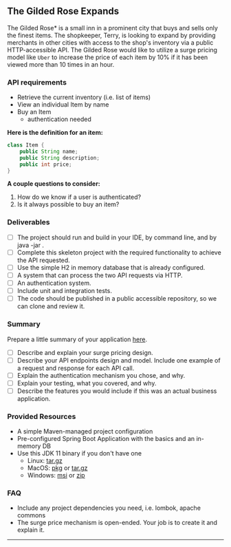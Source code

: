 ## The Gilded Rose Expands

The Gilded Rose* is a small inn in a prominent city that buys and sells only the finest items. The shopkeeper, Terry, is looking to expand by providing merchants in other cities with access to the shop's inventory via a public HTTP-accessible API. The Gilded Rose would like to utilize a surge pricing model like `Uber` to increase the price of each item by 10% if it has been viewed more than 10 times in an hour.

### API requirements
- Retrieve the current inventory (i.e. list of items)
- View an individual Item by name
- Buy an Item
  - authentication needed

**Here is the definition for an item:**

```java
class Item {
    public String name;
    public String description;
    public int price;
}
```

**A couple questions to consider:**
1. How do we know if a user is authenticated?
2. Is it always possible to buy an item?

### Deliverables

- [ ] The project should run and build in your IDE, by command line, and by java -jar <your-jar>.
- [ ] Complete this skeleton project with the required functionality to achieve the API requested.
- [ ] Use the simple H2 in memory database that is already configured.
- [ ] A system that can process the two API requests via HTTP.
- [ ] An authentication system.
- [ ] Include unit and integration tests.
- [ ] The code should be published in a public accessible repository, so we can clone and review it.

### Summary

Prepare a little summary of your application [here](SUMMARY.md).

- [ ] Describe and explain your surge pricing design.
- [ ] Describe your API endpoints design and model. Include one example of a request and response for each API call.
- [ ] Explain the authentication mechanism you chose, and why.
- [ ] Explain your testing, what you covered, and why.
- [ ] Describe the features you would include if this was an actual business application. 

### Provided Resources

* A simple Maven-managed project configuration
* Pre-configured Spring Boot Application with the basics and an in-memory DB
* Use this JDK 11 binary if you don't have one
  * Linux: [tar.gz](https://github.com/adoptium/temurin11-binaries/releases/download/jdk-11.0.14.1%2B1/OpenJDK11U-jdk_x64_linux_hotspot_11.0.14.1_1.tar.gz)
  * MacOS: [pkg](https://github.com/adoptium/temurin11-binaries/releases/download/jdk-11.0.14.1%2B1/OpenJDK11U-jdk_x64_mac_hotspot_11.0.14.1_1.pkg) or [tar.gz](https://github.com/adoptium/temurin11-binaries/releases/download/jdk-11.0.14.1+1/OpenJDK11U-jdk_x64_mac_hotspot_11.0.14.1_1.tar.gz)
  * Windows: [msi](https://github.com/adoptium/temurin11-binaries/releases/download/jdk-11.0.14.1+1/OpenJDK11U-jdk_x64_windows_hotspot_11.0.14.1_1.msi) or [zip](https://github.com/adoptium/temurin11-binaries/releases/download/jdk-11.0.14.1+1/OpenJDK11U-jdk_x64_windows_hotspot_11.0.14.1_1.zip)

### FAQ
* Include any project dependencies you need, i.e. lombok, apache commons
* The surge price mechanism is open-ended. Your job is to create it and explain it.

---
